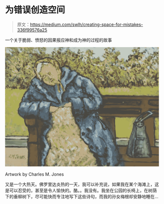 # 为错误创造空间

> 原文：<https://medium.com/swlh/creating-space-for-mistakes-336f99576a25>

一个关于脆弱、愤怒的因果报应神和成为神的过程的故事

![](img/c060d264b7ffdb97c49e5c8125e32ba9.png)

Artwork by Charles M. Jones

又是一个大热天。佛罗里达炎热的一天，我可以补充说，如果我在某个海滩上，这是可以忍受的，甚至是令人愉快的。酪。。我没有。我坐在公园的长椅上，在树荫下的垂柳树下，尽可能快而专注地写下这些诗句，而我的孙女梅根却安静地睡在…